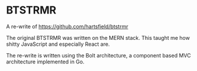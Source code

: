 # BTSTRMR

A re-write of https://github.com/hartsfield/btstrmr

The original BTSTRMR was written on the MERN stack. This taught me how shitty
JavaScript and especially React are.

The re-write is written using the Bolt architecture, a component based MVC 
architecture implemented in Go. 
